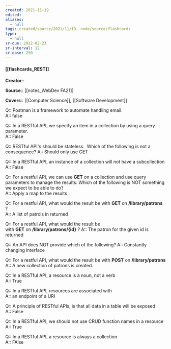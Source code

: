 ```yaml
---
created: 2021-11-19 
edited: 
aliases:
  - null
tags: created/source/2021/11/19, node/source/flashcards
type:
  - null 
sr-due: 2022-02-23
sr-interval: 12
sr-ease: 250
---
```


#### [[flashcards_REST]]

 **Creator**:: 
 
**Source**:: [[notes_WebDev FA21]]

**Covers**:: [[Computer Science]], [[Software Development]]

Q:: Postman is a framework to automate handling email.  
A::
false

Q:: In a RESTful API, we specify an item in a collection by using a query parameter.  
A::
False  

Q:: RESTful API's should be stateless.  Which of the following is not a consequence?
A::
Should only use GET  

Q:: In a RESTful API, an instance of a collection will not have a subcollection  
A::
False  

Q:: For a restful API, we can use **GET** on a collection and use query parameters to manage the results. Which of the following is NOT something we expect to be able to do?  
A::
Apply a map to the results  

Q:: For a restful API, what would the result be with **GET** on **/library/patrons** ?  
A::
A list of patrols in returned  

Q:: For a restful API, what would the result be with **GET** on **/library/patrons/{id}** ?
A::
The patron for the given id is returned  

Q:: An API does NOT provide which of the following?
A::
Constantly changing interface  

Q:: For a restful API, what would the result be with **POST** on **/library/patrons**  
A::
A new collection of patrons is created.  

Q:: In a RESTful API, a resource is a noun, not a verb  
A::
True  

Q:: In a RESTful API, resources are associated with  
A::
an endpoint of a URI  

Q:: A principle of RESTful APIs, is that all data in a table will be exposed  
A::
False  

Q:: In a RESTful API, we should not use CRUD function names in a resource  
A::
True  

Q:: In a RESTful API, a resource is always a collection  
A::
FAlse  

                          
